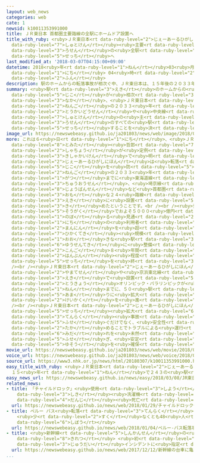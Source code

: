 ```yaml
---
layout: web_news
categories: web
cate: 1
newsid: k10011353991000
title: ＪＲ東日本 首都圏主要路線の全駅にホームドア設置へ
title_with_ruby: <ruby>ＪＲ東日本<rt data-ruby-level="2">じぇーあーるひがしにほん</rt></ruby> <ruby>首都圏<rt
  data-ruby-level="7">しゅとけん</rt></ruby><ruby>主要<rt data-ruby-level="4">しゅよう</rt></ruby><ruby>路線<rt
  data-ruby-level="3">ろせん</rt></ruby>の<ruby>全駅<rt data-ruby-level="3">ぜんえき</rt></ruby>にホームドア<ruby>設置<rt
  data-ruby-level="5">せっち</rt></ruby>へ
last_modified_at: '2018-03-07T04:15:00+09:00'
datetime: 2018<ruby>年<rt data-ruby-level="1">ねん</rt></ruby>03<ruby>月<rt data-ruby-level="1">がつ</rt></ruby>07<ruby>日<rt
  data-ruby-level="1">にち</rt></ruby> 04<ruby>時<rt data-ruby-level="2">じ</rt></ruby>15<ruby>分<rt
  data-ruby-level="2">ふん</rt></ruby>
description: 駅のホームからの転落事故が相次ぐ中、ＪＲ東日本は、１５年後の２０３３年までに東海道線や中央線など首都圏の主な２４路線のすべての駅にホームドアを設置することを決めました。
summary: <ruby>駅<rt data-ruby-level="3">えき</rt></ruby>のホームからの<ruby>転落<rt data-ruby-level="3">てんらく</rt></ruby><ruby>事故<rt
  data-ruby-level="5">じこ</rt></ruby>が<ruby>相次<rt data-ruby-level="3">あいつ</rt></ruby>ぐ<ruby>中<rt
  data-ruby-level="3">なか</rt></ruby>、<ruby>ＪＲ東日本<rt data-ruby-level="2">じぇーあーるひがしにほん</rt></ruby>は、１５<ruby>年後<rt
  data-ruby-level="2">ねんご</rt></ruby>の２０３３<ruby>年<rt data-ruby-level="1">ねん</rt></ruby>までに<ruby>東海道線<rt
  data-ruby-level="2">とうかいどうせん</rt></ruby>や<ruby>中央線<rt data-ruby-level="3">ちゅうおうせん</rt></ruby>など<ruby>首都圏<rt
  data-ruby-level="7">しゅとけん</rt></ruby>の<ruby>主<rt data-ruby-level="3">おも</rt></ruby>な２４<ruby>路線<rt
  data-ruby-level="3">ろせん</rt></ruby>のすべての<ruby>駅<rt data-ruby-level="3">えき</rt></ruby>にホームドアを<ruby>設置<rt
  data-ruby-level="5">せっち</rt></ruby>することを<ruby>決<rt data-ruby-level="3">き</rt></ruby>めました。
image_url: https://newswebeasy.github.io/ja201803/news/web/image/2018/03/07/K10011353991_1803070437_1803070439_01_03.jpg
more: これは６<ruby>日<rt data-ruby-level="1">にち</rt></ruby>、<ruby>ＪＲ東日本<rt data-ruby-level="2">じぇーあーるひがしにほん</rt></ruby>の<ruby>冨田<rt
  data-ruby-level="8">とみた</rt></ruby><ruby>哲郎<rt data-ruby-level="7">てつろう</rt></ruby><ruby>社長<rt
  data-ruby-level="2">しゃちょう</rt></ruby>が<ruby>定例<rt data-ruby-level="4">ていれい</rt></ruby>の<ruby>記者会見<rt
  data-ruby-level="3">きしゃかいけん</rt></ruby>で<ruby>明<rt data-ruby-level="2">あき</rt></ruby>らかにしました。それによりますと、<ruby>ＪＲ東日本<rt
  data-ruby-level="2">じぇーあーるひがしにほん</rt></ruby>は<ruby>転落<rt data-ruby-level="3">てんらく</rt></ruby><ruby>事故<rt
  data-ruby-level="5">じこ</rt></ruby>を<ruby>防<rt data-ruby-level="5">ふせ</rt></ruby>ぐためのホームドアを、１５<ruby>年後<rt
  data-ruby-level="2">ねんご</rt></ruby>の２０３３<ruby>年<rt data-ruby-level="1">ねん</rt></ruby>３<ruby>月<rt
  data-ruby-level="1">がつ</rt></ruby>までに<ruby>東海道線<rt data-ruby-level="2">とうかいどうせん</rt></ruby>や<ruby>中央線<rt
  data-ruby-level="3">ちゅうおうせん</rt></ruby>、<ruby>埼京線<rt data-ruby-level="7">さいきょうせん</rt></ruby>、<ruby>常磐線<rt
  data-ruby-level="8">じょうばんせん</rt></ruby>など<ruby>首都圏<rt data-ruby-level="7">しゅとけん</rt></ruby>の<ruby>主<rt
  data-ruby-level="3">おも</rt></ruby>な２４<ruby>路線<rt data-ruby-level="3">ろせん</rt></ruby>にある２４３のすべての<ruby>駅<rt
  data-ruby-level="3">えき</rt></ruby>に<ruby>設置<rt data-ruby-level="5">せっち</rt></ruby>することを<ruby>決<rt
  data-ruby-level="3">き</rt></ruby>めたということです。<br /><br /><ruby>費用<rt data-ruby-level="4">ひよう</rt></ruby>は<ruby>総額<rt
  data-ruby-level="5">そうがく</rt></ruby>でおよそ５０００<ruby>億円<rt data-ruby-level="4">おくえん</rt></ruby>に<ruby>上<rt
  data-ruby-level="1">のぼ</rt></ruby>る<ruby>見通<rt data-ruby-level="2">みとお</rt></ruby>しで、１<ruby>日<rt
  data-ruby-level="1">にち</rt></ruby>の<ruby>利用者<rt data-ruby-level="4">りようしゃ</rt></ruby>が１０<ruby>万人<rt
  data-ruby-level="2">まんにん</rt></ruby>を<ruby>超<rt data-ruby-level="7">こ</rt></ruby>える<ruby>比較的<rt
  data-ruby-level="7">ひかくてき</rt></ruby><ruby>規模<rt data-ruby-level="6">きぼ</rt></ruby>の<ruby>大<rt
  data-ruby-level="1">おお</rt></ruby>きな<ruby>駅<rt data-ruby-level="3">えき</rt></ruby>から<ruby>優先的<rt
  data-ruby-level="6">ゆうせんてき</rt></ruby>に<ruby>整備<rt data-ruby-level="5">せいび</rt></ruby>し、<ruby>今後<rt
  data-ruby-level="2">こんご</rt></ruby>８<ruby>年間<rt data-ruby-level="2">ねんかん</rt></ruby>で<ruby>半分<rt
  data-ruby-level="2">はんぶん</rt></ruby><ruby>程度<rt data-ruby-level="5">ていど</rt></ruby>の<ruby>設置<rt
  data-ruby-level="5">せっち</rt></ruby>を<ruby>終<rt data-ruby-level="3">お</rt></ruby>えたいとしています。<br
  /><br /><ruby>ＪＲ東日本<rt data-ruby-level="2">じぇーあーるひがしにほん</rt></ruby>は、これまでホームドアを<ruby>山手線<rt
  data-ruby-level="2">やまてせん</rt></ruby>や<ruby>京浜東北線<rt data-ruby-level="7">けいひんとうほくせん</rt></ruby>などの３１の<ruby>駅<rt
  data-ruby-level="3">えき</rt></ruby>で<ruby>設置<rt data-ruby-level="5">せっち</rt></ruby>していて、<ruby>東京<rt
  data-ruby-level="2">とうきょう</rt></ruby>オリンピック・パラリンピックが<ruby>開<rt data-ruby-level="3">ひら</rt></ruby>かれる２０２０<ruby>年<rt
  data-ruby-level="1">ねん</rt></ruby>までに、５０<ruby>駅<rt data-ruby-level="3">えき</rt></ruby><ruby>余<rt
  data-ruby-level="5">あま</rt></ruby>りに<ruby>拡大<rt data-ruby-level="6">かくだい</rt></ruby>する<ruby>計画<rt
  data-ruby-level="2">けいかく</rt></ruby>を<ruby>進<rt data-ruby-level="3">すす</rt></ruby>めていました。<br
  /><br /><ruby>ＪＲ東日本<rt data-ruby-level="2">じぇーあーるひがしにほん</rt></ruby>は「ホームドアの<ruby>設置<rt
  data-ruby-level="5">せっち</rt></ruby><ruby>拡大<rt data-ruby-level="6">かくだい</rt></ruby>で<ruby>転落<rt
  data-ruby-level="3">てんらく</rt></ruby><ruby>事故<rt data-ruby-level="5">じこ</rt></ruby>を<ruby>防<rt
  data-ruby-level="5">ふせ</rt></ruby>ぐだけでなく、<ruby>安全性<rt data-ruby-level="5">あんぜんせい</rt></ruby>を<ruby>高<rt
  data-ruby-level="2">たか</rt></ruby>めることでトラブルによる<ruby>運行<rt data-ruby-level="3">うんこう</rt></ruby>の<ruby>乱<rt
  data-ruby-level="6">みだ</rt></ruby>れを<ruby>未然<rt data-ruby-level="4">みぜん</rt></ruby>に<ruby>防<rt
  data-ruby-level="5">ふせ</rt></ruby>ぎ、<ruby>安定<rt data-ruby-level="3">あんてい</rt></ruby><ruby>輸送<rt
  data-ruby-level="5">ゆそう</rt></ruby>を<ruby>確保<rt data-ruby-level="5">かくほ</rt></ruby>したい」としています。
movie_url: https://newswebeasy.github.io/ja201803/news/web/movie/2018/03/07/k10011353991_201803070437_201803070438.mp4
voice_url: https://newswebeasy.github.io/ja201803/news/web/voice/2018/03/07/k10011353991_201803070437_201803070438.mp3
source_url: https://www3.nhk.or.jp/news/html/20180307/k10011353991000.html
easy_title_with_ruby: <ruby>ＪＲ東日本<rt data-ruby-level="2">じぇーあーるひがしにほん</rt></ruby>
  １５<ruby>年<rt data-ruby-level="1">ねん</rt></ruby>で２４３の<ruby>駅<rt data-ruby-level="3">えき</rt></ruby>にホームドアをつくる
easy_news_url: https://newswebeasy.github.io/news/easy/2018/03/08/JR東日本-15年で243の駅にホームドアをつくる
related_news:
- title: 「チャイルドロック」<ruby>使用<rt data-ruby-level="3">しよう</rt></ruby>せず ドラム<ruby>式<rt
    data-ruby-level="3">しき</rt></ruby><ruby>洗濯機<rt data-ruby-level="7">せんたくき</rt></ruby>で<ruby>男児<rt
    data-ruby-level="4">だんじ</rt></ruby><ruby>死亡<rt data-ruby-level="6">しぼう</rt></ruby>
  url: https://newswebeasy.github.io/news/web/2018/01/29/チャイルドロック使用せず-ドラム式洗濯機で男児死亡
- title: ペルー バス<ruby>転落<rt data-ruby-level="3">てんらく</rt></ruby><ruby>事故<rt data-ruby-level="5">じこ</rt></ruby>
    <ruby>少<rt data-ruby-level="2">すく</rt></ruby>なくとも48<ruby>人<rt data-ruby-level="1">にん</rt></ruby><ruby>死亡<rt
    data-ruby-level="6">しぼう</rt></ruby>
  url: https://newswebeasy.github.io/news/web/2018/01/04/ペルー-バス転落事故-少なくとも48人死亡
- title: <ruby>新幹線<rt data-ruby-level="5">しんかんせん</rt></ruby>の<ruby>台車<rt data-ruby-level="2">だいしゃ</rt></ruby>に<ruby>亀裂<rt
    data-ruby-level="8">きれつ</rt></ruby> <ruby>初<rt data-ruby-level="4">はつ</rt></ruby>の<ruby>重大<rt
    data-ruby-level="3">じゅうだい</rt></ruby>インシデントに<ruby>指定<rt data-ruby-level="3">してい</rt></ruby>
  url: https://newswebeasy.github.io/news/web/2017/12/12/新幹線の台車に亀裂-初の重大インシデントに指定
...
```

